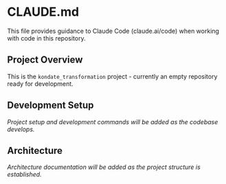# CLAUDE.md

This file provides guidance to Claude Code (claude.ai/code) when working with code in this repository.

## Project Overview

This is the `kondate_transformation` project - currently an empty repository ready for development.

## Development Setup

*Project setup and development commands will be added as the codebase develops.*

## Architecture

*Architecture documentation will be added as the project structure is established.*